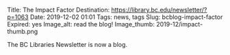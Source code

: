 Title: The Impact Factor
Destination: https://library.bc.edu/newsletter/?p=1063
Date: 2019-12-02 01:01 
Tags: news, tags 
Slug: bcblog-impact-factor
Expired: yes
Image_alt: read the blog!
Image_thumb: 2019-12/impact-thumb.png

The BC Libraries Newsletter is now a blog.
